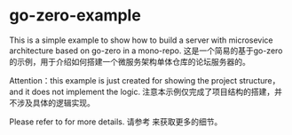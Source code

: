 # go-zero-example
This is a simple example to show how to build a server with microsevice architecture based on go-zero in a mono-repo.
这是一个简易的基于go-zero的示例，用于介绍如何搭建一个微服务架构单体仓库的论坛服务器的。

Attention：this example is just created for showing the project structure，and it does not implement the logic.
注意本示例仅完成了项目结构的搭建，并不涉及具体的逻辑实现。

Please refer to  for more details.
请参考 来获取更多的细节。